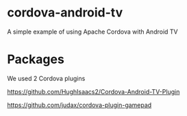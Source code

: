 # cordova-android-tv
A simple example of using Apache Cordova with Android TV

# Packages
We used 2 Cordova plugins

https://github.com/HughIsaacs2/Cordova-Android-TV-Plugin

https://github.com/judax/cordova-plugin-gamepad
